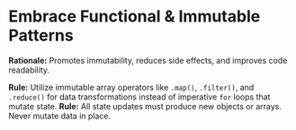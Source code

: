 # Embrace Functional & Immutable Patterns

**Rationale:** Promotes immutability, reduces side effects, and improves code readability.

**Rule:** Utilize immutable array operators like `.map()`, `.filter()`, and `.reduce()` for data transformations instead of imperative `for` loops that mutate state.
**Rule:** All state updates must produce new objects or arrays. Never mutate data in place.
